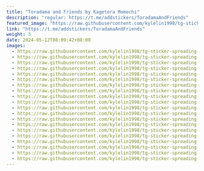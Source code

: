 ```yaml
---
title: "Toradama and Friends by Kagetora Momochi"
description: "regular: https://t.me/addstickers/ToradamaAndFriends"
featured_image: "https://raw.githubusercontent.com/kylelin1998/tg-sticker-spreading-worldwide-images/main/img/9763a5df-0f19-4a40-814d-fa739bc817d4.jpg"
link: "https://t.me/addstickers/ToradamaAndFriends"
weight: 3
date: 2024-05-12T08:09:42+08:00
images:
  - https://raw.githubusercontent.com/kylelin1998/tg-sticker-spreading-worldwide-images/main/img/9763a5df-0f19-4a40-814d-fa739bc817d4.jpg
  - https://raw.githubusercontent.com/kylelin1998/tg-sticker-spreading-worldwide-images/main/img/e7d2e259-ad4c-4e44-afce-af5752e15f58.jpg
  - https://raw.githubusercontent.com/kylelin1998/tg-sticker-spreading-worldwide-images/main/img/2fc88bb7-08e3-4679-97a9-bea15e6ea80d.jpg
  - https://raw.githubusercontent.com/kylelin1998/tg-sticker-spreading-worldwide-images/main/img/01a22b72-42c1-43ee-9d11-3b50464972cf.jpg
  - https://raw.githubusercontent.com/kylelin1998/tg-sticker-spreading-worldwide-images/main/img/0edaf1bb-a93e-48bc-b0bc-e53adca22874.jpg
  - https://raw.githubusercontent.com/kylelin1998/tg-sticker-spreading-worldwide-images/main/img/067684fa-fec5-4a92-80b0-9151902e8ec2.jpg
  - https://raw.githubusercontent.com/kylelin1998/tg-sticker-spreading-worldwide-images/main/img/9b0d2b03-8b8f-4e91-9a29-b04139016fec.jpg
  - https://raw.githubusercontent.com/kylelin1998/tg-sticker-spreading-worldwide-images/main/img/0b9bf753-5699-4bab-8333-4932382bb6ed.jpg
  - https://raw.githubusercontent.com/kylelin1998/tg-sticker-spreading-worldwide-images/main/img/3f6e1afa-9742-4f4e-b321-c5ad6af5fc29.jpg
  - https://raw.githubusercontent.com/kylelin1998/tg-sticker-spreading-worldwide-images/main/img/2ee4dab6-02b6-4065-b686-fd95dee31210.jpg
  - https://raw.githubusercontent.com/kylelin1998/tg-sticker-spreading-worldwide-images/main/img/8e4f0ab6-a271-4544-8875-b1875500f55a.jpg
  - https://raw.githubusercontent.com/kylelin1998/tg-sticker-spreading-worldwide-images/main/img/00d02bb6-0bfd-4749-b9cc-a9818db67393.jpg
  - https://raw.githubusercontent.com/kylelin1998/tg-sticker-spreading-worldwide-images/main/img/a5fc2fec-dde4-4a68-aa24-3aa33dfa9874.jpg
  - https://raw.githubusercontent.com/kylelin1998/tg-sticker-spreading-worldwide-images/main/img/94663831-1060-4d16-a3bf-fed16d3d4bce.jpg
  - https://raw.githubusercontent.com/kylelin1998/tg-sticker-spreading-worldwide-images/main/img/344ca9c6-1b72-4a16-ab1e-02981db0530f.jpg
  - https://raw.githubusercontent.com/kylelin1998/tg-sticker-spreading-worldwide-images/main/img/9ea6c5ab-7b4f-4349-8bff-1159cc0f4dd6.jpg
  - https://raw.githubusercontent.com/kylelin1998/tg-sticker-spreading-worldwide-images/main/img/7e94eafd-3b8a-4740-a9b7-a5ee0f86bb2f.jpg
  - https://raw.githubusercontent.com/kylelin1998/tg-sticker-spreading-worldwide-images/main/img/867a1081-01d7-4984-8790-9fbd1e6630c1.jpg
  - https://raw.githubusercontent.com/kylelin1998/tg-sticker-spreading-worldwide-images/main/img/15145856-cbd0-4f79-92d9-41edf8ba8004.jpg
  - https://raw.githubusercontent.com/kylelin1998/tg-sticker-spreading-worldwide-images/main/img/f2c4b472-75f0-43df-b406-ffb6509ff9ab.jpg
---
```

